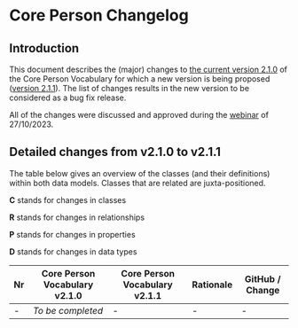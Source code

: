 # Core Person Changelog

## Introduction

This document describes the (major) changes to [the current version 2.1.0](https://github.com/SEMICeu/Core-Person-Vocabulary/tree/master/releases/2.1.0) of the Core Person Vocabulary for which a new version is being proposed ([version 2.1.1](https://semiceu.github.io/Core-Person-Vocabulary/releases/2.1.1/)). The list of changes results in the new version to be considered as a bug fix release.

All of the changes were discussed and approved during the [webinar](https://joinup.ec.europa.eu/collection/semic-support-centre/event/webinar-review-core-vocabularies) of 27/10/2023.

## Detailed changes from v2.1.0 to v2.1.1

The table below gives an overview of the classes (and their definitions) within both data models. Classes that are related are juxta-positioned.

**C** stands for changes in classes

**R** stands for changes in relationships

**P** stands for changes in properties

**D** stands for changes in data types

| Nr | Core Person Vocabulary v2.1.0 | Core Person Vocabulary v2.1.1 | Rationale | GitHub / Change |
| --- | --- | --- | --- | --- |
| - | *To be completed* | - | - | - |
